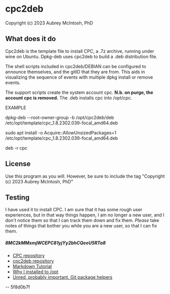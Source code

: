 cpc2deb
================================
Copyright (c) 2023 Aubrey McIntosh, PhD


What does it do
----------------

Cpc2deb is the template file to install CPC, a .7z archive, running under wine on Ubuntu.  Dpkg-deb uses cpc2deb to build a .deb distribution file.

The shell scripts included in cpc2deb/DEBIAN can be configured to announce themselves, and the gitID that they are from.  This aids in visualizing the sequence of events with multiple dpkg install or remove events.

The support scripts create the system account cpc.  **N.b.  on purge, the account cpc is removed.**  The .deb installs cpc into /opt/cpc.


EXAMPLE

dpkg-deb --root-owner-group -b /opt/cpc2deb/deb /etc/opt/template/cpc_1.8.2302.039-focal_amd64.deb

sudo apt install -o Acquire::AllowUnsizedPackages=1 /etc/opt/template/cpc_1.8.2302.039-focal_amd64.deb

deb -r cpc


License
-------

Use this program as you will.  However, be sure to include the tag "Copyright (c) 2023 Aubrey McIntosh, PhD"

Testing
-------
I have used it to install CPC.  I am sure that it has some rough user experiences, but in that way things happen, I am no longer a new user, and I don't notice them so that I can track them down and fix them.  *Please* take notes of things that bother you while you are a new user, so that I can fix them.


##### 8MC2kMMxmjWCEPC81yjYy2bhCQeeU5RTa8
* [CPC repository](http://www.zinnamturm.eu/ "Component Pascal Collection")
* [cpc2deb repository](https://github.com/a-mcintosh/cpc2deb.git "github repository")
* [Markdown Tutorial](https://agea.github.io/tutorial.md "Markdown Tutorial")
* [Why I installed to /opt](https://refspecs.linuxfoundation.org/FHS_3.0/fhs/ch03s13.html "3.13. /opt : Add-on application software packages")
* [Unred, probably important, Git package helpers](http://manpages.ubuntu.com/manpages/jammy/en/man1/git-buildpackage.1.html "Maintain Debian packages in Git")
 
 
 -- 5f8d0b7f
 
